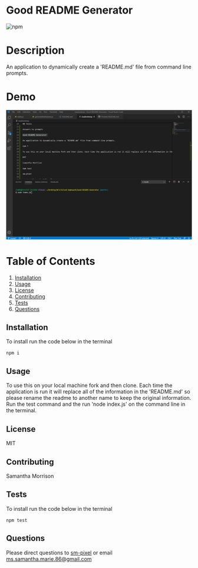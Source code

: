 # Good README Generator
![npm](https://img.shields.io/npm/v/inquirer?style=flat-square)
# Description 
An application to dynamically create a 'README.md' file from command line prompts.

# Demo
![README Generator Demo](assets/READMEdemo.gif)

# Table of Contents

1. [Installation](#Installation)
2. [Usage](#Usage)
3. [License](#License)
4. [Contributing](#Contributing)
5. [Tests](#Tests)
6. [Questions](#Questions)

## Installation
To install run the code below in the terminal

```
npm i
```

## Usage
To use this on your local machine fork and then clone. Each time the application is run it will replace all of the information in the 'README.md' so please rename the readme to another name to keep the original information. Run the test command and the run 'node index.js' on the command line in the terminal.

## License
MIT

## Contributing
Samantha Morrison

## Tests

To install run the code below in the terminal

```
npm test
```

## Questions
Please direct questions to [sm-pixel](github.com/sm-pixel) or email [ms.samantha.marie.86@gmail.com](mailto:ms.samantha.marie.86@gmail.com)
  